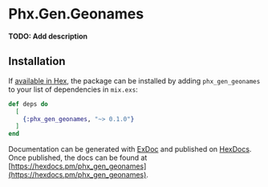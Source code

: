# Phx.Gen.Geonames

**TODO: Add description**

## Installation

If [available in Hex](https://hex.pm/docs/publish), the package can be installed
by adding `phx_gen_geonames` to your list of dependencies in `mix.exs`:

```elixir
def deps do
  [
    {:phx_gen_geonames, "~> 0.1.0"}
  ]
end
```

Documentation can be generated with [ExDoc](https://github.com/elixir-lang/ex_doc)
and published on [HexDocs](https://hexdocs.pm). Once published, the docs can
be found at [https://hexdocs.pm/phx_gen_geonames](https://hexdocs.pm/phx_gen_geonames).

